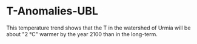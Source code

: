 # T-Anomalies-UBL
This temperature trend shows that the T in the watershed of Urmia will be about "2 °C" warmer by the year 2100 than in the long-term.
